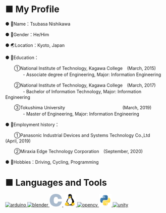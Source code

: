 <p align="left">
 <h1 align="left">■ My Profile</h1>
 <p align="left">● 👤Name：Tsubasa Nishikawa</p>
 <p align="left">● 👨Gender：He/Him</p>
 <p align="left">● 🌏Location：Kyoto, Japan</p>
 <p align="left">● 🏫Education：</p>
 <p align="left"> 　　①National Institute of Technology, Kagawa College　(March, 2015) <br>
 　　　　- Associate degree of Engineering, Major: Information Engineering </p>
 <p align="left"> 　　②National Institute of Technology, Kagawa College　(March, 2017) <br>
 　　　　- Bachelor of Information Technology, Major: Information Engineering </p>
 <p align="left"> 　　③Tokushima University　　　　　　　　　　　　　(March, 2019) <br>
 　　　　- Master of Engineering, Major: Information Engineering </p>
 <p align="left">● 💪Employment history：</p>
 <p align="left"> 　　①Panasonic Industrial Devices and Systems Technology Co.,Ltd　(April, 2019) <br>
 <p align="left"> 　　②Miraxia Edge Technology Corporation　(September, 2020) <br>
 <p align="left">● 🚴Hobbies：Driving, Cycling, Programming</p>
</p>

<h1 align="left">■ Languages and Tools</h1>
<p align="left">
 <a href="https://www.arduino.cc/" target="_blank" rel="noreferrer"> <img src="https://cdn.worldvectorlogo.com/logos/arduino-1.svg" alt="arduino" width="40" height="40"/> </a>
 <a href="https://www.blender.org/" target="_blank" rel="noreferrer"> <img src="https://download.blender.org/branding/community/blender_community_badge_white.svg" alt="blender" width="40" height="40"/> </a>
 <a href="https://www.cprogramming.com/" target="_blank" rel="noreferrer"> <img src="https://raw.githubusercontent.com/devicons/devicon/master/icons/c/c-original.svg" alt="c" width="40" height="40"/> </a>
 <a href="https://www.linux.org/" target="_blank" rel="noreferrer"> <img src="https://raw.githubusercontent.com/devicons/devicon/master/icons/linux/linux-original.svg" alt="linux" width="40" height="40"/> </a>
 <a href="https://opencv.org/" target="_blank" rel="noreferrer"> <img src="https://www.vectorlogo.zone/logos/opencv/opencv-icon.svg" alt="opencv" width="40" height="40"/> </a>
 <a href="https://www.python.org" target="_blank" rel="noreferrer"> <img src="https://raw.githubusercontent.com/devicons/devicon/master/icons/python/python-original.svg" alt="python" width="40" height="40"/> </a>
 <a href="https://unity.com/" target="_blank" rel="noreferrer"> <img src="https://www.vectorlogo.zone/logos/unity3d/unity3d-icon.svg" alt="unity" width="40" height="40"/> </a>
</p>

<!--
**westriver-jp/westriver-jp** is a ✨ _special_ ✨ repository because its `README.md` (this file) appears on your GitHub profile.

Here are some ideas to get you started:

- 🔭 I’m currently working on ...
- 🌱 I’m currently learning ...
- 👯 I’m looking to collaborate on ...
- 🤔 I’m looking for help with ...
- 💬 Ask me about ...
- 📫 How to reach me: ...
- 😄 Pronouns: ...
- ⚡ Fun fact: ...
-->

